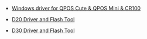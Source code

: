 - [Windows driver for QPOS Cute & QPOS Mini & CR100](https://drive.google.com/file/d/1mKBArgv2va3HGvZQuDY-7FYOxjQDu-ex/view?usp=sharing)

- [D20 Driver and Flash Tool](https://drive.google.com/file/d/1SY_VzAGB_WV2-UOVRbM0eI5CahyBhanJ/view?usp=sharing)

- [D30 Driver and Flash Tool](https://drive.google.com/file/d/1IrW9qq8Yu5cGfhV29DmaYKZ4HZw7b7Sb/view?usp=sharing)
